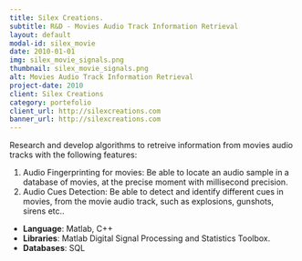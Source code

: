 ```yaml
---
title: Silex Creations.
subtitle: R&D - Movies Audio Track Information Retrieval
layout: default
modal-id: silex_movie
date: 2010-01-01
img: silex_movie_signals.png
thumbnail: silex_movie_signals.png
alt: Movies Audio Track Information Retrieval
project-date: 2010
client: Silex Creations
category: portefolio
client_url: http://silexcreations.com
banner_url: http://silexcreations.com
---
```


Research and develop algorithms to retreive information from movies audio tracks with the following features:

1. Audio Fingerprinting for movies: Be able to locate an audio sample in a database of movies, at the precise moment with millisecond precision.
2. Audio Cues Detection: Be able to detect and identify different cues in movies, from the movie audio track, such as explosions, gunshots, sirens etc..

- **Language**: Matlab, C++
- **Libraries**: Matlab Digital Signal Processing and Statistics Toolbox.
- **Databases**:  SQL